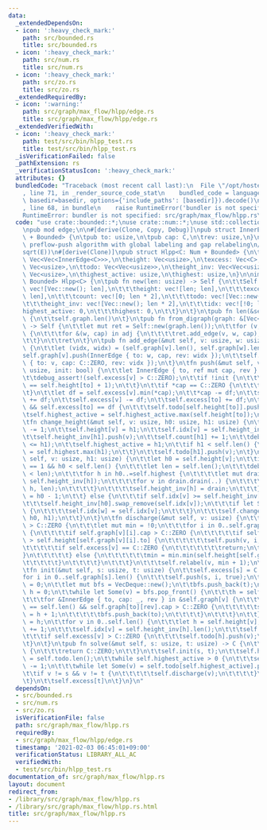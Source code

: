 ```yaml
---
data:
  _extendedDependsOn:
  - icon: ':heavy_check_mark:'
    path: src/bounded.rs
    title: src/bounded.rs
  - icon: ':heavy_check_mark:'
    path: src/num.rs
    title: src/num.rs
  - icon: ':heavy_check_mark:'
    path: src/zo.rs
    title: src/zo.rs
  _extendedRequiredBy:
  - icon: ':warning:'
    path: src/graph/max_flow/hlpp/edge.rs
    title: src/graph/max_flow/hlpp/edge.rs
  _extendedVerifiedWith:
  - icon: ':heavy_check_mark:'
    path: test/src/bin/hlpp_test.rs
    title: test/src/bin/hlpp_test.rs
  _isVerificationFailed: false
  _pathExtension: rs
  _verificationStatusIcon: ':heavy_check_mark:'
  attributes: {}
  bundledCode: "Traceback (most recent call last):\n  File \"/opt/hostedtoolcache/Python/3.9.1/x64/lib/python3.9/site-packages/onlinejudge_verify/documentation/build.py\"\
    , line 71, in _render_source_code_stat\n    bundled_code = language.bundle(stat.path,\
    \ basedir=basedir, options={'include_paths': [basedir]}).decode()\n  File \"/opt/hostedtoolcache/Python/3.9.1/x64/lib/python3.9/site-packages/onlinejudge_verify/languages/user_defined.py\"\
    , line 68, in bundle\n    raise RuntimeError('bundler is not specified: {}'.format(path.as_posix()))\n\
    RuntimeError: bundler is not specified: src/graph/max_flow/hlpp.rs\n"
  code: "use crate::bounded::*;\nuse crate::num::*;\nuse std::collections::VecDeque;\n\
    \npub mod edge;\n\n#[derive(Clone, Copy, Debug)]\npub struct InnerEdge<C: Num\
    \ + Bounded> {\n\tpub to: usize,\n\tpub cap: C,\n\trev: usize,\n}\n\n/// highest-label\
    \ preflow-push algorithm with global labeling and gap relabeling\n/// O(V^2 \\\
    sqrt(E))\n#[derive(Clone)]\npub struct Hlpp<C: Num + Bounded> {\n\tpub graph:\
    \ Vec<Vec<InnerEdge<C>>>,\n\theight: Vec<usize>,\n\texcess: Vec<C>,\n\tcount:\
    \ Vec<usize>,\n\ttodo: Vec<Vec<usize>>,\n\theight_inv: Vec<Vec<usize>>,\n\tidx:\
    \ Vec<usize>,\n\thighest_active: usize,\n\thighest: usize,\n}\n\nimpl<C: Num +\
    \ Bounded> Hlpp<C> {\n\tpub fn new(len: usize) -> Self {\n\t\tSelf {\n\t\t\tgraph:\
    \ vec![Vec::new(); len],\n\t\t\theight: vec![len; len],\n\t\t\texcess: vec![C::ZERO;\
    \ len],\n\t\t\tcount: vec![0; len * 2],\n\t\t\ttodo: vec![Vec::new(); len * 2],\n\
    \t\t\theight_inv: vec![Vec::new(); len * 2],\n\t\t\tidx: vec![!0; len],\n\t\t\t\
    highest_active: 0,\n\t\t\thighest: 0,\n\t\t}\n\t}\n\tpub fn len(&self) -> usize\
    \ {\n\t\tself.graph.len()\n\t}\n\tpub fn from_digraph(graph: &[Vec<(usize, C)>])\
    \ -> Self {\n\t\tlet mut ret = Self::new(graph.len());\n\t\tfor (v, adj) in (0..).zip(graph)\
    \ {\n\t\t\tfor &(w, cap) in adj {\n\t\t\t\tret.add_edge(v, w, cap);\n\t\t\t}\n\
    \t\t}\n\t\tret\n\t}\n\tpub fn add_edge(&mut self, v: usize, w: usize, cap: C)\
    \ {\n\t\tlet (vidx, widx) = (self.graph[v].len(), self.graph[w].len());\n\t\t\
    self.graph[v].push(InnerEdge { to: w, cap, rev: widx });\n\t\tself.graph[w].push(InnerEdge\
    \ { to: v, cap: C::ZERO, rev: vidx });\n\t}\n\tfn push(&mut self, v: usize, idx:\
    \ usize, init: bool) {\n\t\tlet InnerEdge { to, ref mut cap, rev } = self.graph[v][idx];\n\
    \t\tdebug_assert!(self.excess[v] > C::ZERO);\n\t\tif !init {\n\t\t\tdebug_assert!(self.height[v]\
    \ == self.height[to] + 1);\n\t\t}\n\t\tif *cap == C::ZERO {\n\t\t\treturn;\n\t\
    \t}\n\t\tlet df = self.excess[v].min(*cap);\n\t\t*cap -= df;\n\t\tself.graph[to][rev].cap\
    \ += df;\n\t\tself.excess[v] -= df;\n\t\tself.excess[to] += df;\n\t\tif !init\
    \ && self.excess[to] == df {\n\t\t\tself.todo[self.height[to]].push(to);\n\t\t\
    \tself.highest_active = self.highest_active.max(self.height[to]);\n\t\t}\n\t}\n\
    \tfn change_height(&mut self, v: usize, h0: usize, h1: usize) {\n\t\tself.count[h0]\
    \ -= 1;\n\t\tself.height[v] = h1;\n\t\tself.idx[v] = self.height_inv[h1].len();\n\
    \t\tself.height_inv[h1].push(v);\n\t\tself.count[h1] += 1;\n\t\tdebug_assert!(self.highest_active\
    \ <= h1);\n\t\tself.highest_active = h1;\n\t\tif h1 < self.len() {\n\t\t\tself.highest\
    \ = self.highest.max(h1);\n\t\t}\n\t\tself.todo[h1].push(v);\n\t}\n\tfn relabel(&mut\
    \ self, v: usize, h1: usize) {\n\t\tlet h0 = self.height[v];\n\t\tif self.count[h0]\
    \ == 1 && h0 < self.len() {\n\t\t\tlet len = self.len();\n\t\t\tdebug_assert!(self.highest\
    \ < len);\n\t\t\tfor h in h0..=self.highest {\n\t\t\t\tlet mut drain = std::mem::take(&mut\
    \ self.height_inv[h]);\n\t\t\t\tfor v in drain.drain(..) {\n\t\t\t\t\tself.change_height(v,\
    \ h, len);\n\t\t\t\t}\n\t\t\t\tself.height_inv[h] = drain;\n\t\t\t}\n\t\t\tself.highest\
    \ = h0 - 1;\n\t\t} else {\n\t\t\tif self.idx[v] >= self.height_inv[h0].len() {}\n\
    \t\t\tself.height_inv[h0].swap_remove(self.idx[v]);\n\t\t\tif let Some(&w) = self.height_inv[h0].get(self.idx[v])\
    \ {\n\t\t\t\tself.idx[w] = self.idx[v];\n\t\t\t}\n\t\t\tself.change_height(v,\
    \ h0, h1);\n\t\t}\n\t}\n\tfn discharge(&mut self, v: usize) {\n\t\twhile self.excess[v]\
    \ > C::ZERO {\n\t\t\tlet mut min = !0;\n\t\t\tfor i in 0..self.graph[v].len()\
    \ {\n\t\t\t\tif self.graph[v][i].cap > C::ZERO {\n\t\t\t\t\tif self.height[v]\
    \ > self.height[self.graph[v][i].to] {\n\t\t\t\t\t\tself.push(v, i, false);\n\t\
    \t\t\t\t\tif self.excess[v] == C::ZERO {\n\t\t\t\t\t\t\treturn;\n\t\t\t\t\t\t\
    }\n\t\t\t\t\t} else {\n\t\t\t\t\t\tmin = min.min(self.height[self.graph[v][i].to]);\n\
    \t\t\t\t\t}\n\t\t\t\t}\n\t\t\t}\n\t\t\tself.relabel(v, min + 1);\n\t\t}\n\t}\n\
    \tfn init(&mut self, s: usize, t: usize) {\n\t\tself.excess[s] = C::MAX;\n\t\t\
    for i in 0..self.graph[s].len() {\n\t\t\tself.push(s, i, true);\n\t\t}\n\t\tself.height[t]\
    \ = 0;\n\t\tlet mut bfs = VecDeque::new();\n\t\tbfs.push_back(t);\n\t\tlet mut\
    \ h = 0;\n\t\twhile let Some(v) = bfs.pop_front() {\n\t\t\th = self.height[v];\n\
    \t\t\tfor &InnerEdge { to, cap: _, rev } in &self.graph[v] {\n\t\t\t\tif self.height[to]\
    \ == self.len() && self.graph[to][rev].cap > C::ZERO {\n\t\t\t\t\tself.height[to]\
    \ = h + 1;\n\t\t\t\t\tbfs.push_back(to);\n\t\t\t\t}\n\t\t\t}\n\t\t}\n\t\tself.highest\
    \ = h;\n\t\tfor v in 0..self.len() {\n\t\t\tlet h = self.height[v];\n\t\t\tself.count[h]\
    \ += 1;\n\t\t\tself.idx[v] = self.height_inv[h].len();\n\t\t\tself.height_inv[h].push(v);\n\
    \t\t\tif self.excess[v] > C::ZERO {\n\t\t\t\tself.todo[h].push(v);\n\t\t\t}\n\t\
    \t}\n\t}\n\tpub fn solve(&mut self, s: usize, t: usize) -> C {\n\t\tif s == t\
    \ {\n\t\t\treturn C::ZERO;\n\t\t}\n\t\tself.init(s, t);\n\t\tself.highest_active\
    \ = self.todo.len();\n\t\twhile self.highest_active > 0 {\n\t\t\tself.highest_active\
    \ -= 1;\n\t\t\twhile let Some(v) = self.todo[self.highest_active].pop() {\n\t\t\
    \t\tif v != s && v != t {\n\t\t\t\t\tself.discharge(v);\n\t\t\t\t}\n\t\t\t}\n\t\
    \t}\n\t\tself.excess[t]\n\t}\n}\n"
  dependsOn:
  - src/bounded.rs
  - src/num.rs
  - src/zo.rs
  isVerificationFile: false
  path: src/graph/max_flow/hlpp.rs
  requiredBy:
  - src/graph/max_flow/hlpp/edge.rs
  timestamp: '2021-02-03 06:45:01+09:00'
  verificationStatus: LIBRARY_ALL_AC
  verifiedWith:
  - test/src/bin/hlpp_test.rs
documentation_of: src/graph/max_flow/hlpp.rs
layout: document
redirect_from:
- /library/src/graph/max_flow/hlpp.rs
- /library/src/graph/max_flow/hlpp.rs.html
title: src/graph/max_flow/hlpp.rs
---
```

